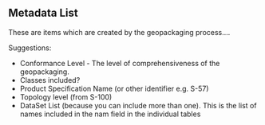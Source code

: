 ## Metadata List
These are items which are created by the geopackaging process....

Suggestions:
* Conformance Level - The level of comprehensiveness of the geopackaging.
* Classes included?
* Product Specification Name (or other identifier e.g. S-57)
* Topology level (from S-100)
* DataSet List (because you can include more than one). This is the list of names included in the nam field in the individual tables
